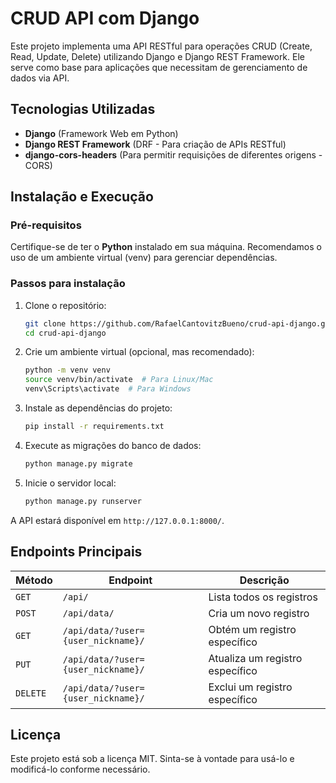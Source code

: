 # CRUD API com Django

Este projeto implementa uma API RESTful para operações CRUD (Create, Read, Update, Delete) utilizando Django e Django REST Framework. Ele serve como base para aplicações que necessitam de gerenciamento de dados via API.

## Tecnologias Utilizadas

- **Django** (Framework Web em Python)
- **Django REST Framework** (DRF - Para criação de APIs RESTful)
- **django-cors-headers** (Para permitir requisições de diferentes origens - CORS)

## Instalação e Execução

### Pré-requisitos

Certifique-se de ter o **Python** instalado em sua máquina. Recomendamos o uso de um ambiente virtual (venv) para gerenciar dependências.

### Passos para instalação

1. Clone o repositório:
   ```sh
   git clone https://github.com/RafaelCantovitzBueno/crud-api-django.git
   cd crud-api-django
   ```

2. Crie um ambiente virtual (opcional, mas recomendado):
   ```sh
   python -m venv venv
   source venv/bin/activate  # Para Linux/Mac
   venv\Scripts\activate  # Para Windows
   ```

3. Instale as dependências do projeto:
   ```sh
   pip install -r requirements.txt
   ```

4. Execute as migrações do banco de dados:
   ```sh
   python manage.py migrate
   ```

5. Inicie o servidor local:
   ```sh
   python manage.py runserver
   ```

A API estará disponível em `http://127.0.0.1:8000/`.

## Endpoints Principais

| Método  | Endpoint  | Descrição |
|---------|----------|-----------|
| `GET`   | `/api/`  | Lista todos os registros |
| `POST`  | `/api/data/`  | Cria um novo registro |
| `GET`   | `/api/data/?user={user_nickname}/` | Obtém um registro específico |
| `PUT`   | `/api/data/?user={user_nickname}/` | Atualiza um registro específico |
| `DELETE` | `/api/data/?user={user_nickname}/` | Exclui um registro específico |

## Licença

Este projeto está sob a licença MIT. Sinta-se à vontade para usá-lo e modificá-lo conforme necessário.
